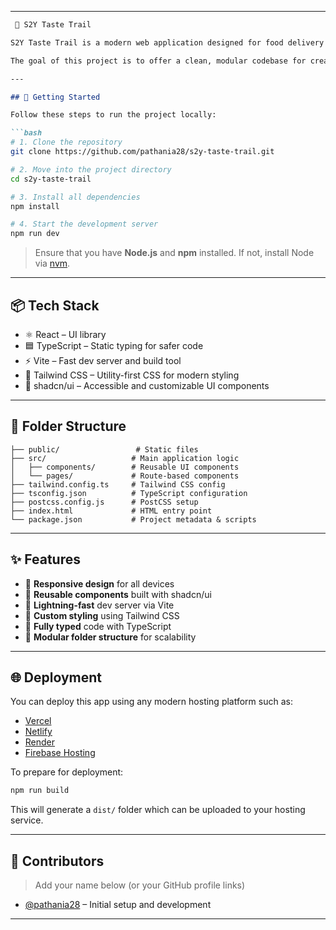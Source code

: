 

---

````md
 🌟 S2Y Taste Trail

S2Y Taste Trail is a modern web application designed for food delivery services. It’s built using fast and scalable frontend technologies like React, TypeScript, Tailwind CSS, Vite, and shadcn/ui.

The goal of this project is to offer a clean, modular codebase for creating beautiful, responsive, and user-friendly delivery apps.

---

## 🚀 Getting Started

Follow these steps to run the project locally:

```bash
# 1. Clone the repository
git clone https://github.com/pathania28/s2y-taste-trail.git

# 2. Move into the project directory
cd s2y-taste-trail

# 3. Install all dependencies
npm install

# 4. Start the development server
npm run dev
````

> Ensure that you have **Node.js** and **npm** installed. If not, install Node via [nvm](https://github.com/nvm-sh/nvm).

---

## 📦 Tech Stack

* ⚛️ React – UI library
* 🟦 TypeScript – Static typing for safer code
* ⚡ Vite – Fast dev server and build tool
* 🎨 Tailwind CSS – Utility-first CSS for modern styling
* 🧩 shadcn/ui – Accessible and customizable UI components

---

## 📁 Folder Structure

```
├── public/                 # Static files
├── src/                   # Main application logic
│   ├── components/        # Reusable UI components
│   └── pages/             # Route-based components
├── tailwind.config.ts     # Tailwind CSS config
├── tsconfig.json          # TypeScript configuration
├── postcss.config.js      # PostCSS setup
├── index.html             # HTML entry point
└── package.json           # Project metadata & scripts
```

---

## ✨ Features

* 📱 **Responsive design** for all devices
* 🔁 **Reusable components** built with shadcn/ui
* 🚀 **Lightning-fast** dev server via Vite
* 🌈 **Custom styling** using Tailwind CSS
* 🧠 **Fully typed** code with TypeScript
* 🧩 **Modular folder structure** for scalability

---

## 🌐 Deployment

You can deploy this app using any modern hosting platform such as:

* [Vercel](https://vercel.com)
* [Netlify](https://www.netlify.com)
* [Render](https://render.com)
* [Firebase Hosting](https://firebase.google.com/docs/hosting)

To prepare for deployment:

```bash
npm run build
```

This will generate a `dist/` folder which can be uploaded to your hosting service.

---

## 🙌 Contributors

> Add your name below (or your GitHub profile links)

* [@pathania28](https://github.com/pathania28) – Initial setup and development

---



